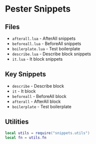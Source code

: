 # Pester Snippets

## Files
- `afterall.lua` - AfterAll snippets
- `beforeall.lua` - BeforeAll snippets
- `boilerplate.lua` - Test boilerplate
- `describe.lua` - Describe block snippets
- `it.lua` - It block snippets

## Key Snippets
- `describe` - Describe block
- `it` - It block
- `beforeall` - BeforeAll block
- `afterall` - AfterAll block
- `boilerplate` - Test boilerplate

## Utilities
```lua
local utils = require("snippets.utils")
local fn = utils.fn
```
